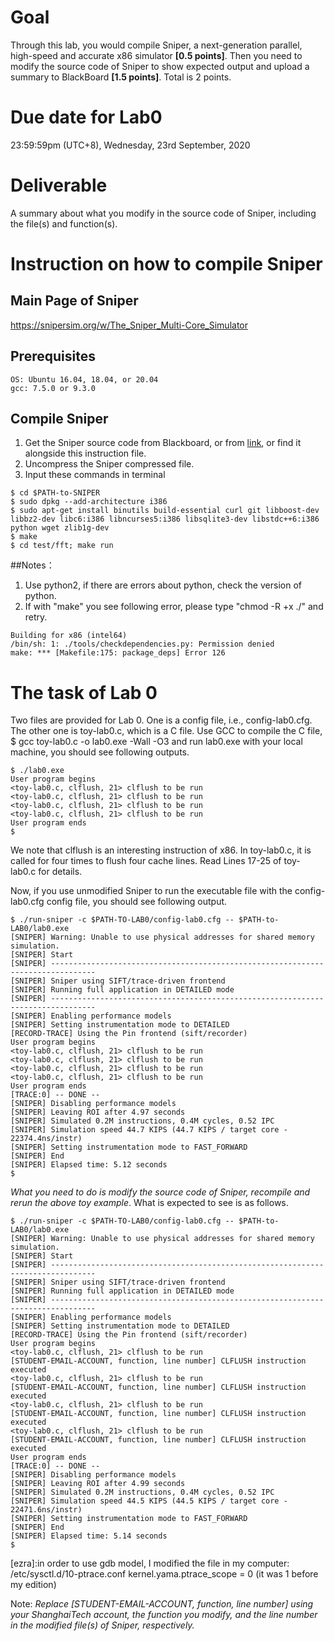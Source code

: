 # Goal
Through this lab, you would compile Sniper, a next-generation parallel, 
high-speed and accurate x86 simulator **[0.5 points]**. Then you need to modify the 
source code of Sniper to show expected output and upload a summary to BlackBoard **[1.5 points]**. Total is 2 points.


# Due date for Lab0
23:59:59pm (UTC+8), Wednesday, 23rd September, 2020


# Deliverable
A summary about what you modify in the source code of Sniper, including 
the file(s) and function(s).


# Instruction on how to compile Sniper

## Main Page of Sniper
<https://snipersim.org/w/The_Sniper_Multi-Core_Simulator>


## Prerequisites
    OS: Ubuntu 16.04, 18.04, or 20.04
    gcc: 7.5.0 or 9.3.0


## Compile Sniper
1. Get the Sniper source code from Blackboard, or from [link](http://pan.shanghaitech.edu.cn/cloudservice/outerLink/decode?c3Vnb24xNTk5NTY2MTAwOTgzc3Vnb24=), or find it alongside this instruction file.
2. Uncompress the Sniper compressed file.
3. Input these commands in terminal
```
$ cd $PATH-to-SNIPER 
$ sudo dpkg --add-architecture i386
$ sudo apt-get install binutils build-essential curl git libboost-dev libbz2-dev libc6:i386 libncurses5:i386 libsqlite3-dev libstdc++6:i386 python wget zlib1g-dev
$ make
$ cd test/fft; make run
```

##Notes：
1. Use python2, if there are errors about python, check the version of python.
2. If with "make" you see following error, please type "chmod -R +x ./" and retry.
```
Building for x86 (intel64)
/bin/sh: 1: ./tools/checkdependencies.py: Permission denied
make: *** [Makefile:175: package_deps] Error 126
```



# The task of Lab 0

Two files are provided for Lab 0. One is a config file, i.e., config-lab0.cfg.
The other one is toy-lab0.c, which is a C file. Use GCC to compile the C file,
$ gcc toy-lab0.c -o lab0.exe -Wall -O3
and run lab0.exe with your local machine, you should see following outputs.
```
$ ./lab0.exe
User program begins
<toy-lab0.c, clflush, 21> clflush to be run
<toy-lab0.c, clflush, 21> clflush to be run
<toy-lab0.c, clflush, 21> clflush to be run
<toy-lab0.c, clflush, 21> clflush to be run
User program ends
$
```
We note that clflush is an interesting instruction of x86. In toy-lab0.c,
it is called for four times to flush four cache lines. Read Lines 17-25 of
toy-lab0.c for details.


Now, if you use unmodified Sniper to run the executable file with the 
config-lab0.cfg config file, you should see following output.
```
$ ./run-sniper -c $PATH-TO-LAB0/config-lab0.cfg -- $PATH-to-LAB0/lab0.exe
[SNIPER] Warning: Unable to use physical addresses for shared memory simulation.
[SNIPER] Start
[SNIPER] --------------------------------------------------------------------------------
[SNIPER] Sniper using SIFT/trace-driven frontend
[SNIPER] Running full application in DETAILED mode
[SNIPER] --------------------------------------------------------------------------------
[SNIPER] Enabling performance models
[SNIPER] Setting instrumentation mode to DETAILED
[RECORD-TRACE] Using the Pin frontend (sift/recorder)
User program begins
<toy-lab0.c, clflush, 21> clflush to be run
<toy-lab0.c, clflush, 21> clflush to be run
<toy-lab0.c, clflush, 21> clflush to be run
<toy-lab0.c, clflush, 21> clflush to be run
User program ends
[TRACE:0] -- DONE --
[SNIPER] Disabling performance models
[SNIPER] Leaving ROI after 4.97 seconds
[SNIPER] Simulated 0.2M instructions, 0.4M cycles, 0.52 IPC
[SNIPER] Simulation speed 44.7 KIPS (44.7 KIPS / target core - 22374.4ns/instr)
[SNIPER] Setting instrumentation mode to FAST_FORWARD
[SNIPER] End
[SNIPER] Elapsed time: 5.12 seconds
$
```

<i>What you need to do is modify the source code of Sniper, recompile and rerun 
the above toy example</i>. What is expected to see is as follows.
```
$ ./run-sniper -c $PATH-TO-LAB0/config-lab0.cfg -- $PATH-to-LAB0/lab0.exe
[SNIPER] Warning: Unable to use physical addresses for shared memory simulation.
[SNIPER] Start
[SNIPER] --------------------------------------------------------------------------------
[SNIPER] Sniper using SIFT/trace-driven frontend
[SNIPER] Running full application in DETAILED mode
[SNIPER] --------------------------------------------------------------------------------
[SNIPER] Enabling performance models
[SNIPER] Setting instrumentation mode to DETAILED
[RECORD-TRACE] Using the Pin frontend (sift/recorder)
User program begins
<toy-lab0.c, clflush, 21> clflush to be run
[STUDENT-EMAIL-ACCOUNT, function, line number] CLFLUSH instruction executed
<toy-lab0.c, clflush, 21> clflush to be run
[STUDENT-EMAIL-ACCOUNT, function, line number] CLFLUSH instruction executed
<toy-lab0.c, clflush, 21> clflush to be run
[STUDENT-EMAIL-ACCOUNT, function, line number] CLFLUSH instruction executed
<toy-lab0.c, clflush, 21> clflush to be run
[STUDENT-EMAIL-ACCOUNT, function, line number] CLFLUSH instruction executed
User program ends
[TRACE:0] -- DONE --
[SNIPER] Disabling performance models
[SNIPER] Leaving ROI after 4.99 seconds
[SNIPER] Simulated 0.2M instructions, 0.4M cycles, 0.52 IPC
[SNIPER] Simulation speed 44.5 KIPS (44.5 KIPS / target core - 22471.6ns/instr)
[SNIPER] Setting instrumentation mode to FAST_FORWARD
[SNIPER] End
[SNIPER] Elapsed time: 5.14 seconds
$
```
[ezra]:in order to  use gdb model, I modified the file in my computer: /etc/sysctl.d/10-ptrace.conf
kernel.yama.ptrace_scope = 0
(it was 1 before my edition)

Note: <i>Replace [STUDENT-EMAIL-ACCOUNT, function, line number] using your ShanghaiTech account,
the function you modify, and the line number in the modified file(s) of Sniper, respectively.</i>



